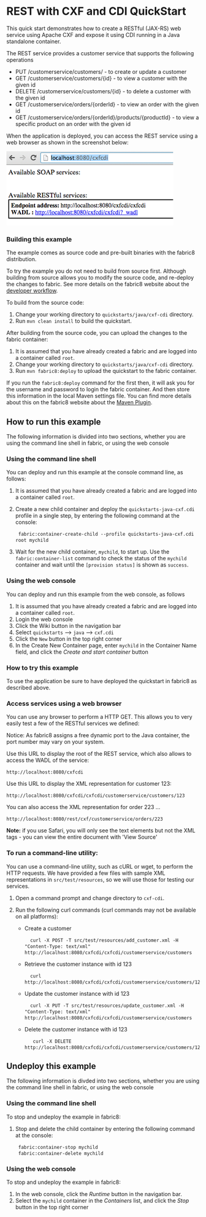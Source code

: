 # REST with CXF and CDI QuickStart

This quick start demonstrates how to create a RESTful (JAX-RS) web service using Apache CXF and expose it using CDI running in a Java standalone container.

The REST service provides a customer service that supports the following operations
 
- PUT /customerservice/customers/ - to create or update a customer
- GET /customerservice/customers/{id} - to view a customer with the given id
- DELETE /customerservice/customers/{id} - to delete a customer with the given id
- GET /customerservice/orders/{orderId} - to view an order with the given id
- GET /customerservice/orders/{orderId}/products/{productId} - to view a specific product on an order with the given id

When the application is deployed, you can access the REST service using a web browser as shown in the screenshot below:

![Standalone REST diagram](https://raw.githubusercontent.com/fabric8io/fabric8/master/docs/images/cxfcdi-rest.png)


### Building this example

The example comes as source code and pre-built binaries with the fabric8 distribution. 

To try the example you do not need to build from source first. Although building from source allows you to modify the source code, and re-deploy the changes to fabric. See more details on the fabric8 website about the [developer workflow](http://fabric8.io/gitbook/developer.html).

To build from the source code:

1. Change your working directory to `quickstarts/java/cxf-cdi` directory.
1. Run `mvn clean install` to build the quickstart.

After building from the source code, you can upload the changes to the fabric container:

1. It is assumed that you have already created a fabric and are logged into a container called `root`.
1. Change your working directory to `quickstarts/java/cxf-cdi` directory.
1. Run `mvn fabric8:deploy` to upload the quickstart to the fabric container.

If you run the `fabric8:deploy` command for the first then, it will ask you for the username and password to login the fabric container.
And then store this information in the local Maven settings file. You can find more details about this on the fabric8 website about the [Maven Plugin](http://fabric8.io/gitbook/mavenPlugin.html).


## How to run this example

The following information is divided into two sections, whether you are using the command line shell in fabric, or using the web console

### Using the command line shell

You can deploy and run this example at the console command line, as follows:

1. It is assumed that you have already created a fabric and are logged into a container called `root`.
1. Create a new child container and deploy the `quickstarts-java-cxf.cdi` profile in a single step, by entering the
 following command at the console:

        fabric:container-create-child --profile quickstarts-java-cxf.cdi root mychild

1. Wait for the new child container, `mychild`, to start up. Use the `fabric:container-list` command to check the status of the `mychild` container and wait until the `[provision status]` is shown as `success`.


### Using the web console

You can deploy and run this example from the web console, as follows

1. It is assumed that you have already created a fabric and are logged into a container called `root`.
1. Login the web console
1. Click the Wiki button in the navigation bar
1. Select `quickstarts` --> `java` --> `cxf.cdi`
1. Click the `New` button in the top right corner
1. In the Create New Container page, enter `mychild` in the Container Name field, and click the *Create and start container* button


### How to try this example

To use the application be sure to have deployed the quickstart in fabric8 as described above. 

### Access services using a web browser

You can use any browser to perform a HTTP GET.  This allows you to very easily test a few of the RESTful services we defined:

Notice: As fabric8 assigns a free dynamic port to the Java container, the port number may vary on your system.

Use this URL to display the root of the REST service, which also allows to access the WADL of the service:

    http://localhost:8080/cxfcdi

Use this URL to display the XML representation for customer 123:

    http://localhost:8080/cxfcdi/cxfcdi/customerservice/customers/123

You can also access the XML representation for order 223 ...

    http://localhost:8080/rest/cxf/customerservice/orders/223

**Note:** if you use Safari, you will only see the text elements but not the XML tags - you can view the entire document with 'View Source'


### To run a command-line utility:

You can use a command-line utility, such as cURL or wget, to perform the HTTP requests.  We have provided a few files with sample XML representations in `src/test/resources`, so we will use those for testing our services.

1. Open a command prompt and change directory to `cxf-cdi`.
2. Run the following curl commands (curl commands may not be available on all platforms):
    
    * Create a customer
 
            curl -X POST -T src/test/resources/add_customer.xml -H "Content-Type: text/xml" http://localhost:8080/cxfcdi/cxfcdi/customerservice/customers
  
    * Retrieve the customer instance with id 123
    
            curl http://localhost:8080/cxfcdi/cxfcdi/customerservice/customers/123

    * Update the customer instance with id 123
  
            curl -X PUT -T src/test/resources/update_customer.xml -H "Content-Type: text/xml" http://localhost:8080/cxfcdi/cxfcdi/customerservice/customers

    * Delete the customer instance with id 123
  
             curl -X DELETE http://localhost:8080/cxfcdi/cxfcdi/customerservice/customers/123


## Undeploy this example

The following information is divded into two sections, whether you are using the command line shell in fabric, or using the web console

### Using the command line shell

To stop and undeploy the example in fabric8:

1. Stop and delete the child container by entering the following command at the console:

        fabric:container-stop mychild
        fabric:container-delete mychild

### Using the web console

To stop and undeploy the example in fabric8:

1. In the web console, click the *Runtime* button in the navigation bar.
1. Select the `mychild` container in the *Containers* list, and click the *Stop* button in the top right corner

